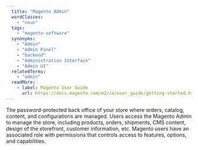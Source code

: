 ```yaml
---
  title: "Magento Admin"
  wordClasses:
    - "noun"
  tags: 
    - "magento-software"
  synonyms: 
    - "Admin"
    - "Admin Panel"
    - "backend"
    - "Administration Interface"
    - "Admin UI"
  relatedTerms:
    - "admin"
  readMore:
    - label: Magento User Guide
      url: https://docs.magento.com/m2/ce/user_guide/getting-started.html
---
```

The password-protected back office of your store where orders, catalog, content, and configurations are managed. Users access the Magento Admin to manage the store, including products, orders, shipments, CMS content, design of the storefront, customer information, etc. Magento users have an associated role with permissions that controls access to features, options, and capabilities. 
